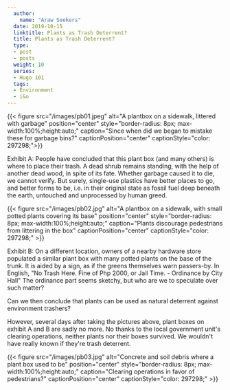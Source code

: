 ```yaml
---
  author:
    name: "Araw Seekers"
  date: 2019-10-15
  linktitle: Plants as Trash Deterrent?
  title: Plants as Trash Deterrent?
  type:
  - post
  - posts
  weight: 10
  series:
  - Hugo 101
  tags:
  - Environment
  - i&o
---
```


{{< figure src="/images/pb01.jpeg" alt="A plantbox on a sidewalk, littered with garbage" position="center" style="border-radius: 8px; max-width:100%;height:auto;" caption="Since when did we began to mistake these for garbage bins?" captionPosition="center" captionStyle="color: 297298;">}}


Exhibit A:
People have concluded that this plant box (and many others) is where to place their trash. A dead shrub remains standing, with the help of another dead wood, in spite of its fate. Whether garbage caused it to die, we cannot verify. But surely, single-use plastics have better places to go, and better forms to be, i.e. in their original state as fossil fuel deep beneath the earth, untouched and unprocessed by human greed.

{{< figure src="/images/pb02.jpg" alt="A plantbox on a sidewalk, with small potted plants covering its base" position="center" style="border-radius: 8px; max-width:100%;height:auto;" caption="Plants discourage pedestrians from littering in the box" captionPosition="center" captionStyle="color: 297298;" >}}

Exhibit B:
On a different location, owners of a nearby hardware store populated a similar plant box with many potted plants on the base of the trunk. It is aided by a sign, as if the greens themselves warn passers-by. In English, "No Trash Here. Fine of Php 2000, or Jail Time. - Ordinance by City Hall" The ordinance part seems sketchy, but who are we to speculate over such matter?

Can we then conclude that plants can be used as natural deterrent against environment trashers?

However, several days after taking the pictures above, plant boxes on exhibit A and B are sadly no more. No thanks to the local government unit's clearing operations, neither plants nor their boxes survived. We wouldn't have really known if they're trash deterrent.

{{< figure src="/images/pb03.jpg" alt="Concrete and soil debris where a plant box used to be" position="center" style="border-radius: 8px; max-width:100%;height:auto;" caption="Clearing operations in favor of pedestrians?" captionPosition="center" captionStyle="color: 297298;" >}}
